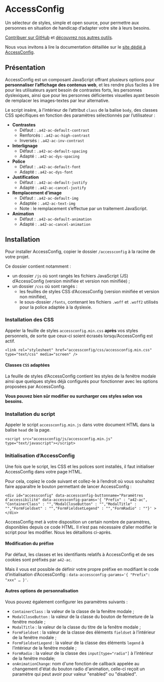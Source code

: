 AccessConfig
============

Un sélecteur de styles, simple et open source, pour permettre aux personnes en situation de handicap d’adapter votre site à leurs besoins.

[Contribuer sur GitHub](https://github.com/access42/AccessConfig) et [découvrez nos autres outils](https://access42.net/outils).

Nous vous invitons à lire la documentation détaillée sur le [site dédié à AccessConfig](https://accessconfig.a11y.fr).

Présentation
------------

AccessConfig est un composant JavaScript offrant plusieurs options pour **personnaliser l’affichage des contenus web**, et les rendre plus faciles à lire pour les utilisateurs ayant besoin de contrastes forts, les personnes dyslexiques, ainsi que pour les personnes déficientes visuelles ayant besoin de remplacer les images-textes par leur alternative.

Le script insère, à l’intérieur de l’attribut `class` de la balise `body`, des classes CSS spécifiques en fonction des paramètres sélectionnés par l’utilisateur :

*   **Contrastes**
    *   Défaut : `.a42-ac-default-contrast`
    *   Renforcés : `.a42-ac-high-contrast`
    *   Inversés : `.a42-ac-inv-contrast`
*   **Interlignage**
    *   Défaut : `.a42-ac-default-spacing`
    *   Adapté : `.a42-ac-dys-spacing`
*   **Police**
    *   Défaut : `.a42-ac-default-font`
    *   Adapté : `.a42-ac-dys-font`
*   **Justification**
    *   Défaut : `.a42-ac-default-justify`
    *   Adapté : `.a42-ac-cancel-justify`
*   **Remplacement d’image**
    *   Défaut : `.a42-ac-default-img`
    *   Adaptée : `.a42-ac-text-img`
    *   Note : le remplacement s’effectue par un traitement JavaScript.
*   **Animation**
    *   Défaut : `.a42-ac-default-animation`
    *   Adapté : `.a42-ac-cancel-animation`    

Installation
------------

Pour installer AccessConfig, copier le dossier `/accessconfig` à la racine de votre projet.

Ce dossier contient notamment :

*   un dossier `/js` où sont rangés les fichiers JavaScript (JS) d’AccessConfig (version minifiée et version non minifiée) ;
*   un dossier `/css` où sont rangés :
    *   les feuilles de styles CSS d’AccessConfig (version minifiée et version non minifiée),
    *   le sous-dossier `/fonts`, contenant les fichiers `.woff` et `.woff2` utilisés pour la police adaptée à la dyslexie.

### Installation des CSS

Appeler la feuille de styles `accessconfig.min.css` **après** vos styles personnels, de sorte que ceux-ci soient écrasés lorsqu’AccessConfig est actif.

    <link rel="stylesheet" href="accessconfig/css/accessconfig.min.css" type="text/css" media="screen" />

#### Classes `CSS` adaptées

La feuille de styles d’AccessConfig contient les styles de la fenêtre modale ainsi que quelques styles déjà configurés pour fonctionner avec les options proposées par AccessConfig.

**Vous pouvez bien sûr modifier ou surcharger ces styles selon vos besoins.**

### Installation du script

Appeler le script `accessconfig.min.js` dans votre document HTML dans la balise `head` de la page.

    <script src="accessconfig/js/accessconfig.min.js" type="text/javascript"></script>

### Initialisation d’AccessConfig

Une fois que le script, les CSS et les polices sont installés, il faut initialiser AccessConfig dans votre page HTML.

Pour cela, copiez le code suivant et collez-le à l’endroit où vous souhaitez faire apparaître le bouton permettant de lancer AccessConfig :

    <div id="accessconfig" data-accessconfig-buttonname="Paramètres d’accessibilité" data-accessconfig-params='{ "Prefix" : "a42-ac", "ContainerClass" : "","ModalCloseButton" : "","ModalTitle" : "","FormFieldset" : "","FormFieldsetLegend" : "","FormRadio" : ""}' ></div>

AccessConfig met à votre disposition un certain nombre de paramètres, disponibles depuis ce code HTML. Il n’est pas nécessaire d’aller modifier le script pour les modifier. Nous les détaillons ci-après.

#### Modification du préfixe

Par défaut, les classes et les identifiants relatifs à AccessConfig et de ses cookies sont préfixés par `a42-ac`.

Mais il vous est possible de définir votre propre préfixe en modifiant le code d’initialisation d’AccessConfig : `data-accessconfig-params='{ "Prefix": "xxx" … }'`.

#### Autres options de personnalisation

Vous pouvez également configurer les paramètres suivants :

*   `ContainerClass` : la valeur de la classe de la fenêtre modale ;
*   `ModalCloseButton` : la valeur de la classe du bouton de fermeture de la fenêtre modale ;
*   `ModalTitle` : la valeur de la classe du titre de la fenêtre modale ;
*   `FormFieldset` : la valeur de la classe des éléments `fieldset` à l’intérieur de la fenêtre modale ;
*   `FormFieldsetLegend` : la valeur de la classe des éléments `legend` à l’intérieur de la fenêtre modale ;
*   `FormRadio` : la valeur de la classe des `input[type="radio"]` à l’intérieur de la fenêtre modale;
*   `onAnimationChange`: nom d'une fonction de callback appelée au changement d'état du bouton radio d'animation, celle-ci reçoit un paramètre qui peut avoir pour valeur "enabled" ou "disabled".
